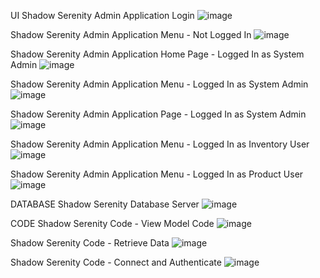 UI
Shadow Serenity Admin Application Login
![image](https://github.com/celenacphillips/ShadowSerenityAdminApp_Demo/assets/25959808/fe7da551-8225-496f-9cd0-5e4c719ffb84)

Shadow Serenity Admin Application Menu - Not Logged In
![image](https://github.com/celenacphillips/ShadowSerenityAdminApp_Demo/assets/25959808/d216e602-3df3-4659-94b6-be7a6b57844e)

Shadow Serenity Admin Application Home Page - Logged In as System Admin
![image](https://github.com/celenacphillips/ShadowSerenityAdminApp_Demo/assets/25959808/83191921-4a5b-4522-af26-f13be71ce23f)

Shadow Serenity Admin Application Menu - Logged In as System Admin
![image](https://github.com/celenacphillips/ShadowSerenityAdminApp_Demo/assets/25959808/f91a022c-ffb4-45da-8e2a-5a4e482ebd56)

Shadow Serenity Admin Application Page - Logged In as System Admin
![image](https://github.com/celenacphillips/ShadowSerenityAdminApp_Demo/assets/25959808/1e6724f5-1c2b-47bc-8108-534f6f61b443)

Shadow Serenity Admin Application Menu - Logged In as Inventory User
![image](https://github.com/celenacphillips/ShadowSerenityAdminApp_Demo/assets/25959808/41950a99-14b4-41ed-b44a-c1db5d824c4b)

Shadow Serenity Admin Application Menu - Logged In as Product User
![image](https://github.com/celenacphillips/ShadowSerenityAdminApp_Demo/assets/25959808/1ff6f613-651d-46b0-a9b0-701b660422dd)

DATABASE
Shadow Serenity Database Server
![image](https://github.com/celenacphillips/ShadowSerenityAdminApp_Demo/assets/25959808/0994defd-5834-472e-8160-3ebc9a9abc93)

CODE
Shadow Serenity Code - View Model Code
![image](https://github.com/celenacphillips/ShadowSerenityAdminApp_Demo/assets/25959808/8ebcff68-a2e3-4083-9178-7dddfaa7faf1)

Shadow Serenity Code - Retrieve Data
![image](https://github.com/celenacphillips/ShadowSerenityAdminApp_Demo/assets/25959808/643fb12f-549a-43fc-bfc1-8f192e48fcfc)

Shadow Serenity Code - Connect and Authenticate
![image](https://github.com/celenacphillips/ShadowSerenityAdminApp_Demo/assets/25959808/c3121ff3-00da-43cc-82db-06582f98f2d9)

